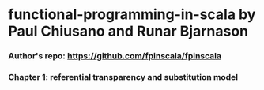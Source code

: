 # functional-programming-in-scala by Paul Chiusano and Runar Bjarnason

### Author's repo: https://github.com/fpinscala/fpinscala

### Chapter 1: referential transparency and substitution model